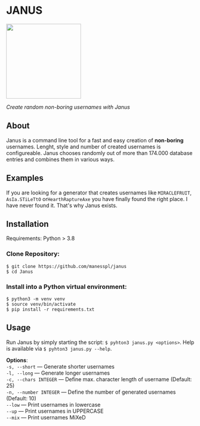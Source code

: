 # JANUS
<img src="https://user-images.githubusercontent.com/86777463/180721589-1603bfe7-da7b-4366-add3-7928ad7b6898.png" width="200" height="200">

*Create random non-boring usernames with Janus*

## About
Janus is a command line tool for a fast and easy creation of **non-boring** usernames. Lenght, style and number of created usernames is configureable.  Janus chooses randomly out of more than 174.000 database entries and combines them in various ways.

## Examples
If you are looking for a generator that creates usernames like `MIRACLEFRUIT`, `AsIa.STiLeTtO` or`HearthRaptureAxe` you have finally found the right place. I have never found it. That's why Janus exists.

## Installation
Requirements: Python > 3.8

### Clone Repository:

```
$ git clone https://github.com/manesspl/janus
$ cd Janus
```

### Install into a Python virtual environment:

    $ python3 -m venv venv
    $ source venv/bin/activate
    $ pip install -r requirements.txt

## Usage

Run Janus by simply starting the script: `$ pyhton3 janus.py <options>`. Help is available via `$ pyhton3 janus.py --help`.

**Options**:<br>
```-s, --short``` — Generate shorter usernames<br>
```-l, --long``` — Generate longer usernames<br>
```-c, --chars INTEGER``` — Define max. character length of username (Default: 25)<br>
```-n, --number INTEGER``` — Define the number of generated usernames (Default: 10)<br>
```--low``` — Print usernames in lowercase<br>
```--up``` — Print usernames in UPPERCASE<br>
```--mix``` — Print usernames MiXeD<br>




